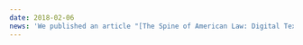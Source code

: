 ```yaml
---
date: 2018-02-06
news: 'We published an article "[The Spine of American Law: Digital Text Analysis and U.S. Legal Practice](https://academic.oup.com/ahr/article/123/1/132/4840258?guestAccessKey=3a271895-4af8-41e8-b3d9-15941dfe0bcf)" in the _American Historical Review_.'
---
```

